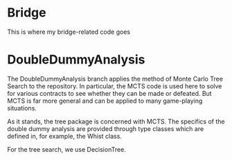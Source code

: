 # Bridge
This is where my bridge-related code goes

# DoubleDummyAnalysis

The DoubleDummyAnalysis branch applies the method of Monte Carlo Tree Search to the repository.
In particular, the MCTS code is used here to solve for various contracts to see whether they
can be made or defeated. But MCTS is far more general and can be applied to many game-playing
situations.

As it stands, the tree package is concerned with MCTS. The specifics of the 
double dummy analysis are provided through type classes which are defined in, for example,
the Whist class.

For the tree search, we use DecisionTree.

